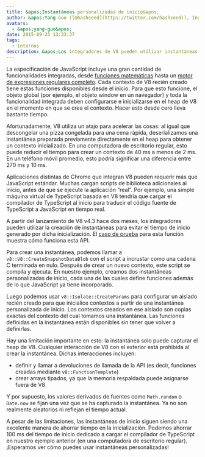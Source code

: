 ```yaml
---
title: &apos;Instantáneas personalizadas de inicio&apos;
author: &apos;Yang Guo ([@hashseed](https://twitter.com/hashseed)), Ingeniero de software y proveedor de precalentadores de motores&apos;
avatars:
  - &apos;yang-guo&apos;
date: 2015-09-25 13:33:37
tags:
  - internos
description: &apos;Los integradores de V8 pueden utilizar instantáneas para evitar el tiempo de inicio generado por las inicializaciones de los programas de JavaScript.&apos;
---
```

La especificación de JavaScript incluye una gran cantidad de funcionalidades integradas, desde [funciones matemáticas](https://developer.mozilla.org/en/docs/Web/JavaScript/Reference/Global_Objects/Math) hasta un [motor de expresiones regulares completo](https://developer.mozilla.org/en/docs/Web/JavaScript/Guide/Regular_Expressions). Cada contexto de V8 recién creado tiene estas funciones disponibles desde el inicio. Para que esto funcione, el objeto global (por ejemplo, el objeto window en un navegador) y toda la funcionalidad integrada deben configurarse e inicializarse en el heap de V8 en el momento en que se crea el contexto. Hacer esto desde cero lleva bastante tiempo.

<!--truncate-->
Afortunadamente, V8 utiliza un atajo para acelerar las cosas: al igual que descongelar una pizza congelada para una cena rápida, deserializamos una instantánea preparada previamente directamente en el heap para obtener un contexto inicializado. En una computadora de escritorio regular, esto puede reducir el tiempo para crear un contexto de 40 ms a menos de 2 ms. En un teléfono móvil promedio, esto podría significar una diferencia entre 270 ms y 10 ms.

Aplicaciones distintas de Chrome que integran V8 pueden requerir más que JavaScript estándar. Muchas cargan scripts de biblioteca adicionales al inicio, antes de que se ejecute la aplicación “real”. Por ejemplo, una simple máquina virtual de TypeScript basada en V8 tendría que cargar el compilador de TypeScript al inicio para traducir el código fuente de TypeScript a JavaScript en tiempo real.

A partir del lanzamiento de V8 v4.3 hace dos meses, los integradores pueden utilizar la creación de instantáneas para evitar el tiempo de inicio generado por dicha inicialización. El [caso de prueba](https://chromium.googlesource.com/v8/v8.git/+/4.5.103.9/test/cctest/test-serialize.cc#661) para esta función muestra cómo funciona esta API.

Para crear una instantánea, podemos llamar a `v8::V8::CreateSnapshotDataBlob` con el script a incrustar como una cadena C terminada en nulo. Después de crear un nuevo contexto, este script se compila y ejecuta. En nuestro ejemplo, creamos dos instantáneas personalizadas de inicio, cada una de las cuales define funciones además de lo que JavaScript ya tiene incorporado.

Luego podemos usar `v8::Isolate::CreateParams` para configurar un aislado recién creado para que inicialice contextos a partir de una instantánea personalizada de inicio. Los contextos creados en ese aislado son copias exactas del contexto del cual tomamos una instantánea. Las funciones definidas en la instantánea están disponibles sin tener que volver a definirlas.

Hay una limitación importante en esto: la instantánea solo puede capturar el heap de V8. Cualquier interacción de V8 con el exterior está prohibida al crear la instantánea. Dichas interacciones incluyen:

- definir y llamar a devoluciones de llamada de la API (es decir, funciones creadas mediante `v8::FunctionTemplate`)
- crear arrays tipados, ya que la memoria respaldada puede asignarse fuera de V8

Y por supuesto, los valores derivados de fuentes como `Math.random` o `Date.now` se fijan una vez que se ha capturado la instantánea. Ya no son realmente aleatorios ni reflejan el tiempo actual.

A pesar de las limitaciones, las instantáneas de inicio siguen siendo una excelente manera de ahorrar tiempo en la inicialización. Podemos ahorrar 100 ms del tiempo de inicio dedicado a cargar el compilador de TypeScript en nuestro ejemplo anterior (en una computadora de escritorio regular). ¡Esperamos ver cómo puedes usar instantáneas personalizadas!

